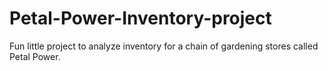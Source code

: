 # Petal-Power-Inventory-project

Fun little project to analyze inventory for a chain of gardening stores called Petal Power.
